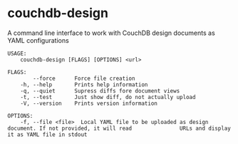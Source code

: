 # couchdb-design

A command line interface to work with CouchDB design documents as YAML configurations

```
USAGE:
    couchdb-design [FLAGS] [OPTIONS] <url>

FLAGS:
        --force      Force file creation
    -h, --help       Prints help information
    -q, --quiet      Supress diffs fore document views
    -t, --test       Just show diff, do not actually upload
    -V, --version    Prints version information

OPTIONS:
    -f, --file <file>  Local YAML file to be uploaded as design document. If not provided, it will read               URLs and display it as YAML file in stdout
    
```